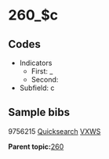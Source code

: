 # 260\_$c

## Codes

-   Indicators
    -   First: \_
    -   Second:
-   Subfield: c

## Sample bibs

9756215 [Quicksearch](https://search.library.yale.edu/catalog/9756215) [VXWS](http://prodorbis.library.yale.edu:7014/vxws/GetHoldingsService?bibId=9756215)

**Parent topic:**[260](../../tags/260/260.md)

